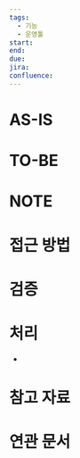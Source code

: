 ```yaml
---
tags:
  - 기능
  - 운영툴
start: 
end: 
due: 
jira: 
confluence:
---
```

# AS-IS
# TO-BE
# NOTE

# 접근 방법

# 검증

# 처리
- 
# 참고 자료

# 연관 문서
